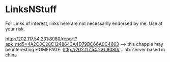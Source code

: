 # LinksNStuff
For Links of interest, links here are not necessarily endorsed by me. Use at your risk.


http://202.117.54.231:8080/report?apk_md5=4A2C0C28C1248643A4D79BC66A0C4663 --> this chappie may be interesting
HOMEPAGE: http://202.117.54.231:8080/ ...nb: server based in china
